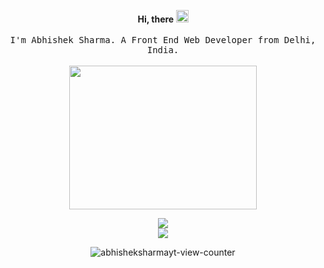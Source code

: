 <p align="center">
    <b>Hi, there <img src="https://media.giphy.com/media/hvRJCLFzcasrR4ia7z/giphy.gif" width="20px"></b><br><br>
  <samp>
I'm Abhishek Sharma. A Front End Web Developer from Delhi, India.
  </samp>
    <br>
    <br>
    <img  src="https://media.giphy.com/media/HEPwfdu6T6svpPE1eN/giphy.gif" width="300" height="230">
<!--     <img  height="250" width="500" alt="GIF" src="https://www.mygo.ge/uploads/blog/1584023795.jpg" /> -->
    <br> 
</p>
    
<p align="center">
  <a href="https://github.com/DenverCoder1/github-readme-streak-stats">
    <img src="https://github-readme-streak-stats.herokuapp.com/?user=abhisheksharmayt&theme=dark&hide_border=true&background=0D1117&stroke=0000"/>
  </a>
  <br/>
    
   <a href="https://github.com/anuraghazra/github-readme-stats">
    <img src="https://github-readme-stats.vercel.app/api?username=abhisheksharmayt&title_color=FA8B00&bg_color=0D1117&hide_border=true&text_color=9D9D9D&hide_rank=true&icon_color=FA8B00&show_icons=true&hide_title=true&line_height=30&count_private=true"/>
  </a>
</p>
<!-- <p align='center'><img src='https://visitor-badge.laobi.icu/badge?page_id=abhisheksharmayt&left_color=blue&left_text=Total%20Visitors&right_color=#0096c7'></p> -->
<p align='center'><img src="https://komarev.com/ghpvc/?username=abhisheksharmayt" alt="abhisheksharmayt-view-counter" /></p>


<!--
**abhisheksharmayt/abhisheksharmayt** is a ✨ _special_ ✨ repository because its `README.md` (this file) appears on your GitHub profile.

Here are some ideas to get you started:

- 🔭 I’m currently working on ...
- 🌱 I’m currently learning ...
- 👯 I’m looking to collaborate on ...
- 🤔 I’m looking for help with ...
- 💬 Ask me about ...
- 📫 How to reach me: ...
- 😄 Pronouns: ...
- ⚡ Fun fact: ...
-->
